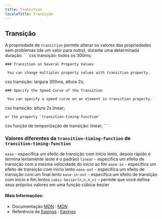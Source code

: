 ```yaml
---
title: Transition
localeTitle: Transição
---
```

## Transição

A propriedade de `transition` permite alterar os valores das propriedades sem problemas (de um valor para outro), durante uma determinada duração. \`\` \`css transição: todos os 300ms;
```
### Transition on Several Property Values 
 
 You can change multiples property values with transition property. 
```

css transição: largura 300ms, altura 2s;
```
### Specify the Speed Curve of the Transition 
 
 You can specify a speed curve on an element in transition property. 
```

css transição: altura 2s linear;
```
or the property `transition-timing-function` 
```

css função de temporização de transição: linear; \`\` \`

### Valores diferentes da `transition-timing-function` de `transition-timing-function`

`ease` - especifica um efeito de transição com início lento, depois rápido e termina lentamente (este é o padrão) `linear` - especifica um efeito de transição com a mesma velocidade do início ao fim `ease-in` - especifica um efeito de transição com início lento `ease-out` - especifica um efeito de transição com um final lento `ease-in-out` - especifica um efeito de transição com início e fim lentos `cubic-bezier(n,n,n,n)` - permite que você defina seus próprios valores em uma função cúbica-bezier

#### Mais Informações:

*   Documentação [MDN](https://developer.mozilla.org/en-US/docs/Web/CSS/transition) : [MDN](https://developer.mozilla.org/en-US/docs/Web/CSS/transition)
*   Referência de [Easings](http://easings.net/en) : [Easings](http://easings.net/en)